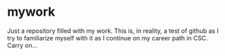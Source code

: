 # mywork
Just a repository filled with my work. This is, in reality, a test of github as I try to familiarize myself with it as I continue on my career path in CSC. Carry on...
